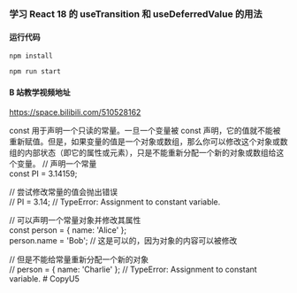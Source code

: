 ### 学习 React 18 的 useTransition 和 useDeferredValue 的用法

#### 运行代码

`npm install`

`npm run start`

#### B 站教学视频地址

https://space.bilibili.com/510528162

const 用于声明一个只读的常量。一旦一个变量被 const 声明，它的值就不能被重新赋值。但是，如果变量的值是一个对象或数组，那么你可以修改这个对象或数组的内部状态（即它的属性或元素），只是不能重新分配一个新的对象或数组给这个变量。
// 声明一个常量  
const PI = 3.14159;

// 尝试修改常量的值会抛出错误  
// PI = 3.14; // TypeError: Assignment to constant variable.

// 可以声明一个常量对象并修改其属性  
const person = { name: 'Alice' };  
person.name = 'Bob'; // 这是可以的，因为对象的内容可以被修改

// 但是不能给常量重新分配一个新的对象  
// person = { name: 'Charlie' }; // TypeError: Assignment to constant variable.
#   C o p y U 5  
 